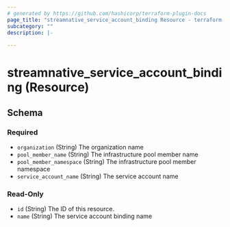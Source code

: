 ```yaml
---
# generated by https://github.com/hashicorp/terraform-plugin-docs
page_title: "streamnative_service_account_binding Resource - terraform-provider-streamnative"
subcategory: ""
description: |-
  
---
```


# streamnative_service_account_binding (Resource)





<!-- schema generated by tfplugindocs -->
## Schema

### Required

- `organization` (String) The organization name
- `pool_member_name` (String) The infrastructure pool member name
- `pool_member_namespace` (String) The infrastructure pool member namespace
- `service_account_name` (String) The service account name

### Read-Only

- `id` (String) The ID of this resource.
- `name` (String) The service account binding name
